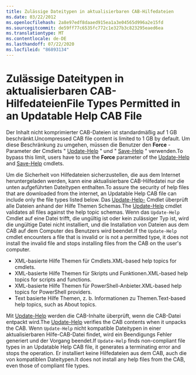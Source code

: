 ```yaml
---
title: Zulässige Dateitypen in aktualisierbaren CAB-Hilfedateien
ms.date: 03/22/2012
ms.openlocfilehash: 2a8e97edf8daaed915ea1a3e04565d996a2e15fd
ms.sourcegitcommit: de59ff77c6535fc772c1e327b3c823295eaed6ea
ms.translationtype: MT
ms.contentlocale: de-DE
ms.lasthandoff: 07/22/2020
ms.locfileid: "86893134"
---
```

# <a name="file-types-permitted-in-an-updatable-help-cab-file"></a><span data-ttu-id="7e194-102">Zulässige Dateitypen in aktualisierbaren CAB-Hilfedateien</span><span class="sxs-lookup"><span data-stu-id="7e194-102">File Types Permitted in an Updatable Help CAB File</span></span>

<span data-ttu-id="7e194-103">Der Inhalt nicht komprimierter CAB-Dateien ist standardmäßig auf 1 GB beschränkt.</span><span class="sxs-lookup"><span data-stu-id="7e194-103">Uncompressed CAB file content is limited to 1 GB by default.</span></span> <span data-ttu-id="7e194-104">Um diese Beschränkung zu umgehen, müssen die Benutzer den **Force** -Parameter der Cmdlets " [Update-Help](/powershell/module/Microsoft.PowerShell.Core/Update-Help) " und " [Save-Help](/powershell/module/Microsoft.PowerShell.Core/Save-Help) " verwenden.</span><span class="sxs-lookup"><span data-stu-id="7e194-104">To bypass this limit, users have to use the **Force** parameter of the [Update-Help](/powershell/module/Microsoft.PowerShell.Core/Update-Help) and [Save-Help](/powershell/module/Microsoft.PowerShell.Core/Save-Help) cmdlets.</span></span>

<span data-ttu-id="7e194-105">Um die Sicherheit von Hilfedateien sicherzustellen, die aus dem Internet heruntergeladen werden, kann eine aktualisierbare CAB-Hilfedatei nur die unten aufgeführten Dateitypen enthalten.</span><span class="sxs-lookup"><span data-stu-id="7e194-105">To assure the security of help files that are downloaded from the internet, an Updatable Help CAB file can include only the file types listed below.</span></span> <span data-ttu-id="7e194-106">Das [Update-Help-](/powershell/module/Microsoft.PowerShell.Core/Update-Help) Cmdlet überprüft alle Dateien anhand der Hilfe Themen Schemas.</span><span class="sxs-lookup"><span data-stu-id="7e194-106">The [Update-Help](/powershell/module/Microsoft.PowerShell.Core/Update-Help) cmdlet validates all files against the help topic schemas.</span></span> <span data-ttu-id="7e194-107">Wenn das `Update-Help` Cmdlet auf eine Datei trifft, die ungültig ist oder kein zulässiger Typ ist, wird die ungültige Datei nicht installiert, und die Installation von Dateien aus dem CAB auf dem Computer des Benutzers wird beendet.</span><span class="sxs-lookup"><span data-stu-id="7e194-107">If the `Update-Help` cmdlet encounters a file that is invalid or is not a permitted type, it does not install the invalid file and stops installing files from the CAB on the user's computer.</span></span>

- <span data-ttu-id="7e194-108">XML-basierte Hilfe Themen für Cmdlets.</span><span class="sxs-lookup"><span data-stu-id="7e194-108">XML-based help topics for cmdlets.</span></span>
- <span data-ttu-id="7e194-109">XML-basierte Hilfe Themen für Skripts und Funktionen.</span><span class="sxs-lookup"><span data-stu-id="7e194-109">XML-based help topics for scripts and functions.</span></span>
- <span data-ttu-id="7e194-110">XML-basierte Hilfe Themen für PowerShell-Anbieter.</span><span class="sxs-lookup"><span data-stu-id="7e194-110">XML-based help topics for PowerShell providers.</span></span>
- <span data-ttu-id="7e194-111">Text basierte Hilfe Themen, z. b. Informationen zu Themen.</span><span class="sxs-lookup"><span data-stu-id="7e194-111">Text-based help topics, such as About topics.</span></span>

<span data-ttu-id="7e194-112">Mit [Update-Help](/powershell/module/Microsoft.PowerShell.Core/Update-Help) werden die CAB-Inhalte überprüft, wenn die CAB-Datei entpackt wird.</span><span class="sxs-lookup"><span data-stu-id="7e194-112">The [Update-Help](/powershell/module/Microsoft.PowerShell.Core/Update-Help) verifies the CAB contents when it unpacks the CAB.</span></span> <span data-ttu-id="7e194-113">Wenn `Update-Help` nicht kompatible Dateitypen in einer aktualisierbaren Hilfe-CAB-Datei findet, wird ein Beendigungs Fehler generiert und der Vorgang beendet.</span><span class="sxs-lookup"><span data-stu-id="7e194-113">If `Update-Help` finds non-compliant file types in an Updatable Help CAB file, it generates a terminating error and stops the operation.</span></span> <span data-ttu-id="7e194-114">Er installiert keine Hilfedateien aus dem CAB, auch die von kompatiblen Dateitypen.</span><span class="sxs-lookup"><span data-stu-id="7e194-114">It does not install any help files from the CAB, even those of compliant file types.</span></span>
